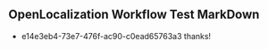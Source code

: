 ## OpenLocalization Workflow Test MarkDown
* e14e3eb4-73e7-476f-ac90-c0ead65763a3 thanks!

<!--HONumber=Aug16_HO4-->


